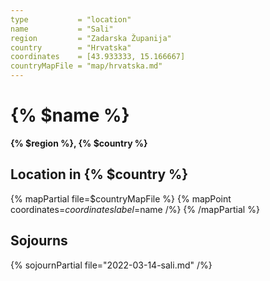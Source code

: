 ```yaml
---
type           = "location"
name           = "Sali"
region         = "Zadarska Županija"
country        = "Hrvatska"
coordinates    = [43.933333, 15.166667]
countryMapFile = "map/hrvatska.md"
---
```


# {% $name %}

**{% $region %}, {% $country %}**

## Location in {% $country %}

{% mapPartial file=$countryMapFile %}
  {% mapPoint coordinates=$coordinates label=$name /%}
{% /mapPartial %}

## Sojourns

{% sojournPartial file="2022-03-14-sali.md" /%}
